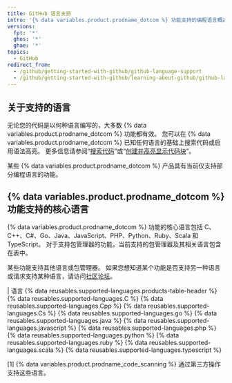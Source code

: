 ```yaml
---
title: GitHub 语言支持
intro: '{% data variables.product.prodname_dotcom %} 功能支持的编程语言概述。'
versions:
  fpt: '*'
  ghes: '*'
  ghae: '*'
topics:
  - GitHub
redirect_from:
  - /github/getting-started-with-github/github-language-support
  - /github/getting-started-with-github/learning-about-github/github-language-support
---
```


<!-- If you make changes to this article, also update any feature-level articles to reflect the same changes in language support. -->

## 关于支持的语言

无论您的代码是以何种语言编写的，大多数 {% data variables.product.prodname_dotcom %} 功能都有效。 您可以在 {% data variables.product.prodname_dotcom %} 已知任何语言的基础上搜索代码或启用语法高亮。 更多信息请参阅“[搜索代码](/github/searching-for-information-on-github/searching-code#search-by-language)”或“[创建并高亮显示代码块](/github/writing-on-github/creating-and-highlighting-code-blocks#syntax-highlighting)”。

某些 {% data variables.product.prodname_dotcom %} 产品具有当前仅支持部分编程语言的功能。

## {% data variables.product.prodname_dotcom %} 功能支持的核心语言

{% data variables.product.prodname_dotcom %} 功能的核心语言包括 C、C++、C#、Go、Java、JavaScript、PHP、Python、Ruby、Scala 和 TypeScript。 对于支持包管理器的功能，当前支持的包管理器及其相关语言包含在表中。

某些功能支持其他语言或包管理器。 如果您想知道某个功能是否支持另一种语言或请求支持某种语言，请访问[社区论坛](https://github.community/)。

| 语言 {% data reusables.supported-languages.products-table-header %}
{% data reusables.supported-languages.C %}
{% data reusables.supported-languages.Cpp %}
{% data reusables.supported-languages.Cs %}
{% data reusables.supported-languages.go %}
{% data reusables.supported-languages.java %}
{% data reusables.supported-languages.javascript %}
{% data reusables.supported-languages.php %}
{% data reusables.supported-languages.python %}
{% data reusables.supported-languages.ruby %}
{% data reusables.supported-languages.scala %}
{% data reusables.supported-languages.typescript %}

[1] {% data variables.product.prodname_code_scanning %} 通过第三方操作支持这些语言。
